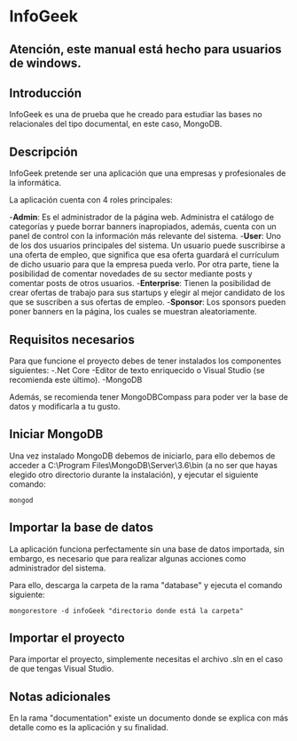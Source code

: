 # InfoGeek

## Atención, este manual está hecho para usuarios de windows.

## Introducción
InfoGeek es una de prueba que he creado para estudiar las bases no relacionales del tipo documental, en este caso, MongoDB.

## Descripción
InfoGeek pretende ser una aplicación que una empresas y profesionales de la informática.

La aplicación cuenta con 4 roles principales:

  -**Admin**: Es el administrador de la página web. Administra el catálogo de categorías y puede borrar banners inapropiados, además, cuenta con un panel de control con la información más relevante del sistema.
  -**User**: Uno de los dos usuarios principales del sistema. Un usuario puede suscribirse a una oferta de empleo, que significa que esa oferta guardará el currículum de dicho usuario para que la empresa pueda verlo. Por otra parte, tiene la posibilidad de comentar novedades de su sector mediante posts y comentar posts de otros usuarios.
  -**Enterprise**: Tienen la posibilidad de crear ofertas de trabajo para sus startups y elegir al mejor candidato de los que se suscriben a sus ofertas de empleo.
  -**Sponsor**: Los sponsors pueden poner banners en la página, los cuales se muestran aleatoriamente.

## Requisitos necesarios
Para que funcione el proyecto debes de tener instalados los componentes siguientes:
  -.Net Core
  -Editor de texto enriquecido o Visual Studio (se recomienda este último).
  -MongoDB

Además, se recomienda tener MongoDBCompass para poder ver la base de datos y modificarla a tu gusto.

## Iniciar MongoDB
Una vez instalado MongoDB debemos de iniciarlo, para ello debemos de acceder a C:\Program Files\MongoDB\Server\3.6\bin (a no ser que hayas elegido otro directorio durante la instalación), y ejecutar el siguiente comando:

```
mongod
```

## Importar la base de datos
La aplicación funciona perfectamente sin una base de datos importada, sin embargo, es necesario que para realizar algunas acciones como administrador del sistema.

Para ello, descarga la carpeta de la rama "database" y ejecuta el comando siguiente:

```
mongorestore -d infoGeek "directorio donde está la carpeta"
```

## Importar el proyecto
Para importar el proyecto, simplemente necesitas el archivo .sln en el caso de que tengas Visual Studio.

## Notas adicionales
En la rama "documentation" existe un documento donde se explica con más detalle como es la aplicación y su finalidad.
